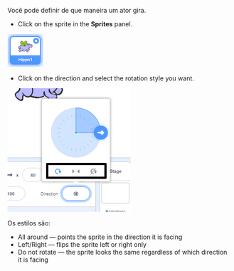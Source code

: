 Você pode definir de que maneira um ator gira.

- Click on the sprite in the **Sprites** panel.

![sprite highlighted](images/click-sprite.png)

- Click on the direction and select the rotation style you want.

![Different rotation style](images/rotation-style.png)

Os estilos são:

- All around — points the sprite in the direction it is facing
- Left/Right — flips the sprite left or right only
- Do not rotate — the sprite looks the same regardless of which direction it is facing